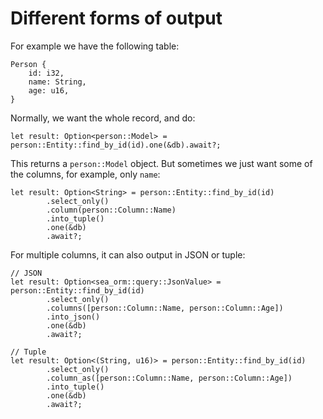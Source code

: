 # Different forms of output

For example we have the following table:
```rust, no_run
Person {
    id: i32,
    name: String,
    age: u16,
}
```

Normally, we want the whole record, and do:

```rust, no_run
let result: Option<person::Model> = person::Entity::find_by_id(id).one(&db).await?;
```

This returns a `person::Model` object. But sometimes we just want some of the columns, for example, only `name`:

```rust, no_run
let result: Option<String> = person::Entity::find_by_id(id)
        .select_only()
        .column(person::Column::Name)
        .into_tuple()
        .one(&db)
        .await?;
```

For multiple columns, it can also output in JSON or tuple:
```rust, no_run
// JSON
let result: Option<sea_orm::query::JsonValue> = person::Entity::find_by_id(id)
        .select_only()
        .columns([person::Column::Name, person::Column::Age])
        .into_json()
        .one(&db)
        .await?;

// Tuple
let result: Option<(String, u16)> = person::Entity::find_by_id(id)
        .select_only()
        .column_as([person::Column::Name, person::Column::Age])
        .into_tuple()
        .one(&db)
        .await?;
```